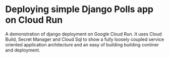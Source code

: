 # Deploying simple Django Polls app on Cloud Run

A demonstration of django deployment on Google Cloud Run. It uses Cloud Build, Secret Manager and Cloud Sql to show a fully loosely coupled service oriented application architecture and an easy of building building continer and deployment.